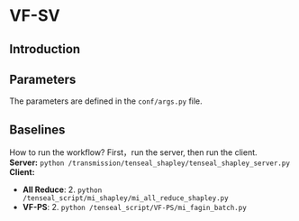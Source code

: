 # VF-SV
## Introduction


## Parameters
 The parameters are defined in the `conf/args.py` file.

## Baselines
How to run the workflow?  First，run the server, then run the client.  
**Server:** `python /transmission/tenseal_shapley/tenseal_shapley_server.py`  
**Client:**
* **All Reduce**:
  2. `python /tenseal_script/mi_shapley/mi_all_reduce_shapley.py`  
* **VF-PS**:
  2. `python /tenseal_script/VF-PS/mi_fagin_batch.py`